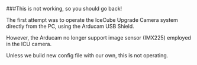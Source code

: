 ###This is not working, so you should go back!

The first attempt was to operate the IceCube Upgrade Camera system directly from the PC, using the Arducam USB Shield.

However, the Arducam no longer support image sensor (IMX225)  employed in the ICU camera.

Unless we build new config file with our own, this is not operating.



